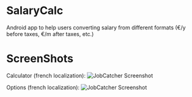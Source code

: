 SalaryCalc
==========

Android app to help users converting salary from different formats (€/y before taxes, €/m after taxes, etc.)

ScreenShots
==========

Calculator (french localization):
![JobCatcher Screenshot](https://raw.github.com/yscialom/SalaryCalc/screenshots/main_tab.png)

Options (french localization):
![JobCatcher Screenshot](https://raw.github.com/yscialom/SalaryCalc/master/screenshots/option_tab.png)

